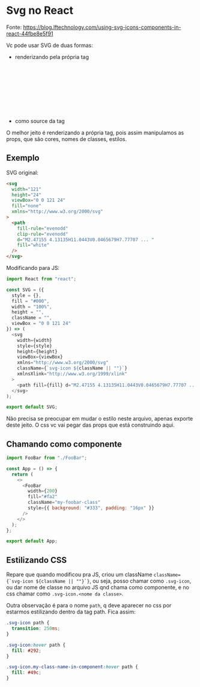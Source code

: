 # Svg no React

Fonte: https://blog.lftechnology.com/using-svg-icons-components-in-react-44fbe8e5f91

Vc pode usar SVG de duas formas:

- renderizando pela própria tag <svg>
- como source da tag <img>

O melhor jeito é renderizando a própria tag, pois assim manipulamos as props,
que são cores, nomes de classes, estilos.

## Exemplo

SVG original:

```html
<svg
  width="121"
  height="24"
  viewBox="0 0 121 24"
  fill="none"
  xmlns="http://www.w3.org/2000/svg"
>
  <path
    fill-rule="evenodd"
    clip-rule="evenodd"
    d="M2.47155 4.13135H11.0443V0.0465679H7.77707 ... "
    fill="white"
  />
</svg>
```

Modificando para JS:

```javascript
import React from "react";

const SVG = ({
  style = {},
  fill = "#000",
  width = "100%",
  height = "",
  className = "",
  viewBox = "0 0 121 24"
}) => (
  <svg
    width={width}
    style={style}
    height={height}
    viewBox={viewBox}
    xmlns="http://www.w3.org/2000/svg"
    className={`svg-icon ${className || ""}`}
    xmlnsXlink="http://www.w3.org/1999/xlink"
  >
    <path fill={fill} d="M2.47155 4.13135H11.0443V0.0465679H7.77707 ... " />
  </svg>
);

export default SVG;
```

Não precisa se preocupar em mudar o estilo neste arquivo, apenas exporte deste
jeito. O css vc vai pegar das props que está construindo aqui.

## Chamando como componente

```javascript
import FooBar from "./FooBar";

const App = () => {
  return (
    <>
      <FooBar
        width={200}
        fill="#fa2"
        className="my-foobar-class"
        style={{ background: "#333", padding: "16px" }}
      />
    </>
  );
};

export default App;
```

## Estilizando CSS

Repare que quando modificou pra JS, criou um className
`` className={`svg-icon ${className || ""}`} ``, ou seja, posso chamar como
`.svg-icon`, ou dar nome de classe no arquivo JS qnd chama como componente, e no
css chamar como `.svg-icon.<nome da classe>`.

Outra observação é para o nome `path`, q deve aparecer no css por estarmos
estilizando dentro da tag path. Fica assim:

```css
.svg-icon path {
  transition: 250ms;
}

.svg-icon:hover path {
  fill: #292;
}

.svg-icon.my-class-name-in-component:hover path {
  fill: #49c;
}
```
